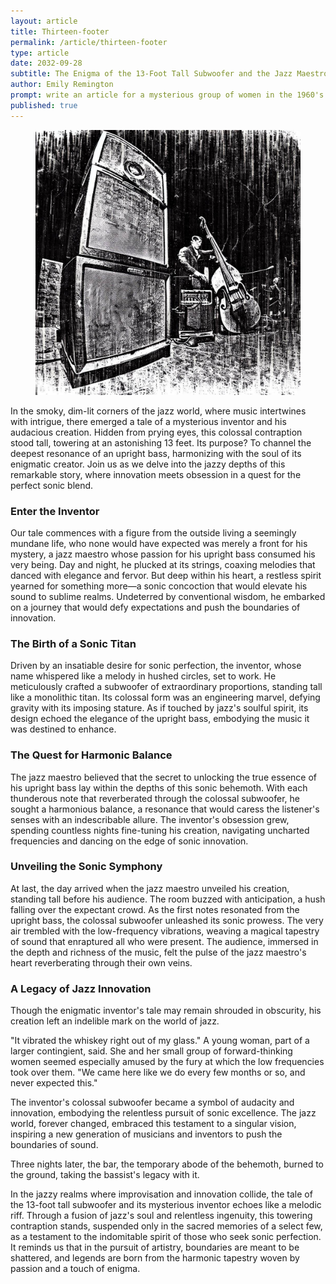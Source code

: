 ```yaml
---
layout: article
title: Thirteen-footer
permalink: /article/thirteen-footer
type: article
date: 2032-09-28
subtitle: The Enigma of the 13-Foot Tall Subwoofer and the Jazz Maestro's Quest for Sonic Perfection
author: Emily Remington
prompt: write an article for a mysterious group of women in the 1960's era who drink whiskey neat and listen to obscure vinyl records
published: true
---
```

<figure><img src="../assets/images/13-2.jpg" alt=""></figure>
In the smoky, dim-lit corners of the jazz world, where music intertwines with intrigue, there emerged a tale of a mysterious inventor and his audacious creation. Hidden from prying eyes, this colossal contraption stood tall, towering at an astonishing 13 feet. Its purpose? To channel the deepest resonance of an upright bass, harmonizing with the soul of its enigmatic creator. Join us as we delve into the jazzy depths of this remarkable story, where innovation meets obsession in a quest for the perfect sonic blend.

### Enter the Inventor
Our tale commences with a figure from the outside living a seemingly mundane life, who none would have expected was merely a front for his mystery, a jazz maestro whose passion for his upright bass consumed his very being. Day and night, he plucked at its strings, coaxing melodies that danced with elegance and fervor. But deep within his heart, a restless spirit yearned for something more—a sonic concoction that would elevate his sound to sublime realms. Undeterred by conventional wisdom, he embarked on a journey that would defy expectations and push the boundaries of innovation.

### The Birth of a Sonic Titan
Driven by an insatiable desire for sonic perfection, the inventor, whose name whispered like a melody in hushed circles, set to work. He meticulously crafted a subwoofer of extraordinary proportions, standing tall like a monolithic titan. Its colossal form was an engineering marvel, defying gravity with its imposing stature. As if touched by jazz's soulful spirit, its design echoed the elegance of the upright bass, embodying the music it was destined to enhance.

### The Quest for Harmonic Balance
The jazz maestro believed that the secret to unlocking the true essence of his upright bass lay within the depths of this sonic behemoth. With each thunderous note that reverberated through the colossal subwoofer, he sought a harmonious balance, a resonance that would caress the listener's senses with an indescribable allure. The inventor's obsession grew, spending countless nights fine-tuning his creation, navigating uncharted frequencies and dancing on the edge of sonic innovation.

### Unveiling the Sonic Symphony
At last, the day arrived when the jazz maestro unveiled his creation, standing tall before his audience. The room buzzed with anticipation, a hush falling over the expectant crowd. As the first notes resonated from the upright bass, the colossal subwoofer unleashed its sonic prowess. The very air trembled with the low-frequency vibrations, weaving a magical tapestry of sound that enraptured all who were present. The audience, immersed in the depth and richness of the music, felt the pulse of the jazz maestro's heart reverberating through their own veins.

### A Legacy of Jazz Innovation

Though the enigmatic inventor's tale may remain shrouded in obscurity, his creation left an indelible mark on the world of jazz. 

"It vibrated the whiskey right out of my glass." A young woman, part of a larger contingient, said. She and her small group of forward-thinking women seemed especially amused by the fury at which the low frequencies took over them. "We came here like we do every few months or so, and never expected this."

The inventor's colossal subwoofer became a symbol of audacity and innovation, embodying the relentless pursuit of sonic excellence. The jazz world, forever changed, embraced this testament to a singular vision, inspiring a new generation of musicians and inventors to push the boundaries of sound.

Three nights later, the bar, the temporary abode of the behemoth, burned to the ground, taking the bassist's legacy with it. 

In the jazzy realms where improvisation and innovation collide, the tale of the 13-foot tall subwoofer and its mysterious inventor echoes like a melodic riff. Through a fusion of jazz's soul and relentless ingenuity, this towering contraption stands, suspended only in the sacred memories of a select few, as a testament to the indomitable spirit of those who seek sonic perfection. It reminds us that in the pursuit of artistry, boundaries are meant to be shattered, and legends are born from the harmonic tapestry woven by passion and a touch of enigma.